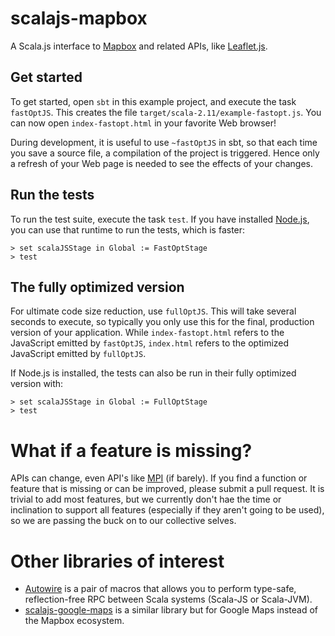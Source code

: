 # scalajs-mapbox
A Scala.js interface to [Mapbox](https://github.com/mapbox) and related APIs, like [Leaflet.js](https://github.com/Leaflet/Leaflet).

## Get started

To get started, open `sbt` in this example project, and execute the task
`fastOptJS`. This creates the file `target/scala-2.11/example-fastopt.js`.
You can now open `index-fastopt.html` in your favorite Web browser!

During development, it is useful to use `~fastOptJS` in sbt, so that each
time you save a source file, a compilation of the project is triggered.
Hence only a refresh of your Web page is needed to see the effects of your
changes.

## Run the tests

To run the test suite, execute the task `test`. If you have installed
[Node.js](http://nodejs.org/), you can use that runtime to run the tests,
which is faster:

    > set scalaJSStage in Global := FastOptStage
    > test

## The fully optimized version

For ultimate code size reduction, use `fullOptJS`. This will take several
seconds to execute, so typically you only use this for the final, production
version of your application. While `index-fastopt.html` refers to the
JavaScript emitted by `fastOptJS`, `index.html` refers to the optimized
JavaScript emitted by `fullOptJS`.

If Node.js is installed, the tests can also be run in their fully optimized
version with:

    > set scalaJSStage in Global := FullOptStage
    > test

# What if a feature is missing?

APIs can change, even API's like [MPI](https://en.wikipedia.org/wiki/Message_Passing_Interface) (if barely). If you find a function or feature that is missing or can be improved, please submit a pull request. It is trivial to add most features, but we currently don't hae the time or inclination to support all features (especially if they aren't going to be used), so we are passing the buck on to our collective selves.

# Other libraries of interest

* [Autowire](https://github.com/lihaoyi/autowire) is a pair of macros that allows you to perform type-safe, reflection-free RPC between Scala systems (Scala-JS or Scala-JVM).
* [scalajs-google-maps](https://github.com/coreyauger/scalajs-google-maps) is a similar library but for Google Maps instead of the Mapbox ecosystem.


